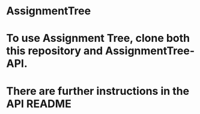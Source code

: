 # AssignmentTree

# To use Assignment Tree, clone both this repository and AssignmentTree-API.
# There are further instructions in the API README
